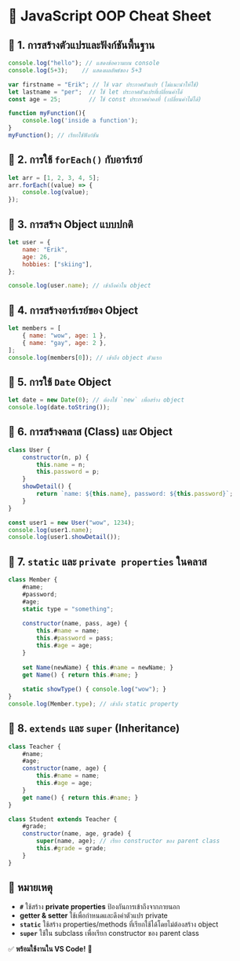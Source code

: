 # 📝 JavaScript OOP Cheat Sheet

## 📌 1. การสร้างตัวแปรและฟังก์ชันพื้นฐาน
```javascript
console.log("hello"); // แสดงข้อความบน console
console.log(5+3);    // แสดงผลลัพธ์ของ 5+3

var firstname = "Erik"; // ใช้ var ประกาศตัวแปร (ไม่แนะนำให้ใช้)
let lastname = "per";  // ใช้ let ประกาศตัวแปรที่เปลี่ยนค่าได้
const age = 25;        // ใช้ const ประกาศค่าคงที่ (เปลี่ยนค่าไม่ได้)

function myFunction(){
    console.log('inside a function');
}
myFunction(); // เรียกใช้ฟังก์ชัน
```

## 📌 2. การใช้ `forEach()` กับอาร์เรย์
```javascript
let arr = [1, 2, 3, 4, 5];
arr.forEach((value) => {
    console.log(value);
});
```

## 📌 3. การสร้าง Object แบบปกติ
```javascript
let user = {
    name: "Erik",
    age: 26,
    hobbies: ["skiing"],
};

console.log(user.name); // เข้าถึงค่าใน object
```

## 📌 4. การสร้างอาร์เรย์ของ Object
```javascript
let members = [
    { name: "wow", age: 1 },
    { name: "gay", age: 2 },
];
console.log(members[0]); // เข้าถึง object ตัวแรก
```

## 📌 5. การใช้ `Date` Object
```javascript
let date = new Date(0); // ต้องใช้ `new` เพื่อสร้าง object
console.log(date.toString());
```

## 📌 6. การสร้างคลาส (Class) และ Object
```javascript
class User {
    constructor(n, p) {
        this.name = n;
        this.password = p;
    }
    showDetail() {
        return `name: ${this.name}, password: ${this.password}`;
    }
}

const user1 = new User("wow", 1234);
console.log(user1.name);
console.log(user1.showDetail());
```

## 📌 7. `static` และ `private properties` ในคลาส
```javascript
class Member {
    #name;
    #password;
    #age;
    static type = "something";
    
    constructor(name, pass, age) {
        this.#name = name;
        this.#password = pass;
        this.#age = age;
    }
    
    set Name(newName) { this.#name = newName; }
    get Name() { return this.#name; }
    
    static showType() { console.log("wow"); }
}
console.log(Member.type); // เข้าถึง static property
```

## 📌 8. `extends` และ `super` (Inheritance)
```javascript
class Teacher {
    #name;
    #age;
    constructor(name, age) {
        this.#name = name;
        this.#age = age;
    }
    get name() { return this.#name; }
}

class Student extends Teacher {
    #grade;
    constructor(name, age, grade) {
        super(name, age); // เรียก constructor ของ parent class
        this.#grade = grade;
    }
}
```

## 📌 หมายเหตุ
- **`#`** ใช้สร้าง **private properties** ป้องกันการเข้าถึงจากภายนอก
- **getter & setter** ใช้เพื่อกำหนดและดึงค่าตัวแปร private
- **`static`** ใช้สร้าง properties/methods ที่เรียกใช้ได้โดยไม่ต้องสร้าง object
- **`super`** ใช้ใน subclass เพื่อเรียก constructor ของ parent class

✅ **พร้อมใช้งานใน VS Code!** 🚀
